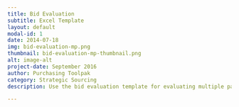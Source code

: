 ```yaml
---
title: Bid Evaluation
subtitle: Excel Template
layout: default
modal-id: 1
date: 2014-07-18
img: bid-evaluation-mp.png
thumbnail: bid-evaluation-mp-thumbnail.png
alt: image-alt
project-date: September 2016
author: Purchasing Toolpak
category: Strategic Sourcing
description: Use the bid evaluation template for evaluating multiple parts. Enter information by item and supplier to calculate total cost.

---
```

